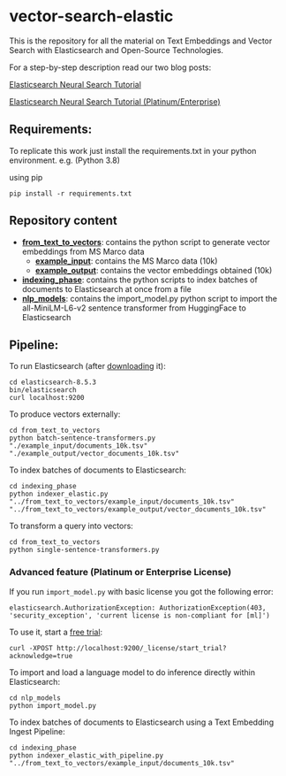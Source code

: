 # vector-search-elastic #
This is the repository for all the material on Text Embeddings and Vector Search with Elasticsearch and Open-Source Technologies.

For a step-by-step description read our two blog posts:

[Elasticsearch Neural Search Tutorial](https://sease.io/2023/03/elasticsearch-neural-search-tutorial.html)

[Elasticsearch Neural Search Tutorial (Platinum/Enterprise)](https://sease.io/2023/03/elasticsearch-neural-search-tutorial-platinum-enterprise.html)

## Requirements: ##

To replicate this work just install the requirements.txt in your python environment. 
e.g. (Python 3.8)

using pip
```
pip install -r requirements.txt
```

## Repository content ##
- **[from_text_to_vectors](from_text_to_vectors)**: contains the python script to generate vector embeddings from MS Marco data
  - **[example_input](from_text_to_vectors/example_input)**: contains the MS Marco data (10k)
  - **[example_output](from_text_to_vectors/example_output)**: contains the vector embeddings obtained (10k)
- **[indexing_phase](indexing_phase)**: contains the python scripts to index batches of documents to Elasticsearch at once from a file
- **[nlp_models](nlp_models)**: contains the import_model.py python script to import the all-MiniLM-L6-v2 sentence transformer from HuggingFace to Elasticsearch

## Pipeline: ##
To run Elasticsearch (after [downloading](https://www.elastic.co/downloads/past-releases#elasticsearch) it):

````
cd elasticsearch-8.5.3
bin/elasticsearch
curl localhost:9200
````

To produce vectors externally:

````
cd from_text_to_vectors
python batch-sentence-transformers.py "./example_input/documents_10k.tsv" "./example_output/vector_documents_10k.tsv"
````

To index batches of documents to Elasticsearch:

````
cd indexing_phase
python indexer_elastic.py "../from_text_to_vectors/example_input/documents_10k.tsv" "../from_text_to_vectors/example_output/vector_documents_10k.tsv"
````

To transform a query into vectors:

````
cd from_text_to_vectors
python single-sentence-transformers.py
````

### Advanced feature (Platinum or Enterprise License) ###

If you run `import_model.py` with basic license you got the following error:
````
elasticsearch.AuthorizationException: AuthorizationException(403, 'security_exception', 'current license is non-compliant for [ml]')
````
To use it, start a [free trial](https://www.elastic.co/guide/en/elasticsearch/reference/current/start-trial.html):

````
curl -XPOST http://localhost:9200/_license/start_trial?acknowledge=true
````

To import and load a language model to do inference directly within Elasticsearch:

````
cd nlp_models
python import_model.py
````

To index batches of documents to Elasticsearch using a Text Embedding Ingest Pipeline:

````
cd indexing_phase
python indexer_elastic_with_pipeline.py "../from_text_to_vectors/example_input/documents_10k.tsv"
````